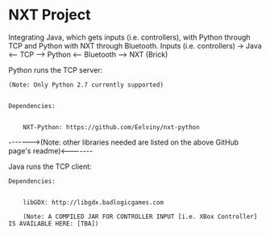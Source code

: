 # NXT Project


Integrating Java, which gets inputs (i.e. controllers), with Python through TCP and Python with NXT through Bluetooth.
Inputs (i.e. controllers) -> Java <-- TCP --> Python <-- Bluetooth --> NXT (Brick)


Python runs the TCP server:


    (Note: Only Python 2.7 currently supported)


    Dependencies:


        NXT-Python: https://github.com/Eelviny/nxt-python

------->(Note: other libraries needed are listed on the above GitHub page's readme)<-------


Java runs the TCP client:


    Dependencies:


        libGDX: http://libgdx.badlogicgames.com
        
        (Note: A COMPILED JAR FOR CONTROLLER INPUT [i.e. XBox Controller] IS AVAILABLE HERE: [TBA])